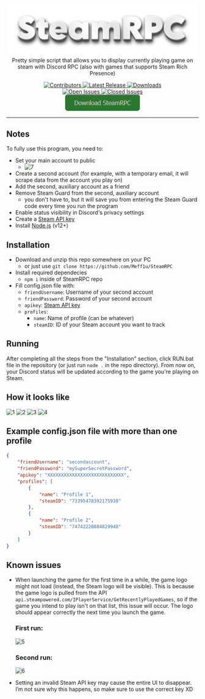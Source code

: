 <p align="center">
  <img src="https://github.com/Meff1u/SteamRPC/blob/main/imgs/SteamRPC.png" width="512" alt="SteamRPC" /><br>
  Pretty simple script that allows you to display currently playing game on steam with Discord RPC (also with games that supports Steam Rich Presence)
</p>
<p align="center">
  <a title="Contributors" href="https://github.com/Meff1u/SteamRPC/contributors" target="_blank">
    <img src="https://img.shields.io/github/contributors/Meff1u/SteamRPC.svg?color=blue&label=Contributors&style=for-the-badge" alt="Contributors" />
  </a>
  <a title="Release" href="https://github.com/Meff1u/SteamRPC/releases" target="_blank">
    <img src="https://img.shields.io/github/release/Meff1u/SteamRPC.svg?color=blueviolet&label=Release&style=for-the-badge" alt="Latest Release" />
  </a>
  <a title="Downloads" href="https://github.com/Meff1u/SteamRPC/downloads" target="_blank">
    <img src="https://img.shields.io/github/downloads/Meff1u/SteamRPC/total?color=green&label=Downloads&style=for-the-badge" alt="Downloads" />
  </a><br>
  <a title="Open Issues" href="https://github.com/Meff1u/SteamRPC/issues" target=_blank">
    <img src="https://img.shields.io/github/issues-raw/Meff1u/SteamRPC.svg?color=red&label=Open%20Issues&style=for-the-badge" alt="Open Issues" />
  </a>
  <a title="Closed Issues" href="https://github.com/Meff1u/SteamRPC/issues" target=_blank">
    <img src="https://img.shields.io/github/issues-closed-raw/Meff1u/SteamRPC.svg?color=green&label=Closed%20Issues&style=for-the-badge" alt="Closed Issues" />
  </a><br>
  <a title="Download SteamRPC" href="https://github.com/Meff1u/SteamRPC/releases/latest" target="_blank">
    <img src="https://github.com/Meff1u/SteamRPC/blob/main/imgs/download_button.png" alt="Download SteamRPC" />
  </a>
</p>

---

## Notes
To fully use this program, you need to:
- Set your main account to public
  - ![7](https://i.imgur.com/WRBX9A8.png)
- Create a second account (for example, with a temporary email, it will scrape data from the account you play on)
- Add the second, auxiliary account as a friend
- Remove Steam Guard from the second, auxiliary account
  - you don't have to, but it will save you from entering the Steam Guard code every time you run the program
- Enable status visibility in Discord's privacy settings
- Create a [Steam API key](https://steamcommunity.com/dev/apikey)
- Install [Node.js](https://nodejs.org) (v12+)

## Installation
- Download and unzip this repo somewhere on your PC
  - or just use `git clone https://github.com/Meff1u/SteamRPC`
- Install required dependecies
  - `npm i` inside of SteamRPC repo
- Fill config.json file with:
  - `friendUsername`: Username of your second account
  - `friendPassword`: Password of your second account
  - `apikey`: [Steam API key](https://steamcommunity.com/dev/apikey)
  - `profiles`:
    - `name`: Name of profile (can be whatever)
    - `steamID`: ID of your Steam account you want to track

## Running
After completing all the steps from the "Installation" section, click RUN.bat file in the repository (or just run `node .` in the repo directory). From now on, your Discord status will be updated according to the game you're playing on Steam.

## How it looks like
![1](https://i.imgur.com/d4IwPl8.png)
![2](https://i.imgur.com/8P87g7S.png)
![3](https://i.imgur.com/dr1QUBJ.png)
![4](https://i.imgur.com/kELOkIX.png)

## Example config.json file with more than one profile
```json
{
    "friendUsername": "secondaccount",
    "friendPassword": "mySuperSecretPassword",
    "apikey": "XXXXXXXXXXXXXXXXXXXXXXXXXXXX",
    "profiles": [
        {
            "name": "Profile 1",
            "steamID": "73395478392175938"
        },
        {
            "name": "Profile 2",
            "steamID": "74742228884829948"
        }
    ]
}
```

## Known issues
- When launching the game for the first time in a while, the game logo might not load (instead, the Steam logo will be visible). This is because the game logo is pulled from the API `api.steampowered.com/IPlayerService/GetRecentlyPlayedGames`, so if the game you intend to play isn't on that list, this issue will occur. The logo should appear correctly the next time you launch the game.

  ### First run:
  ![5](https://i.imgur.com/D478eW1.png)
  ### Second run:
  ![6](https://i.imgur.com/Hx4Feqi.png)

- Setting an invalid Steam API key may cause the entire UI to disappear. I’m not sure why this happens, so make sure to use the correct key XD
